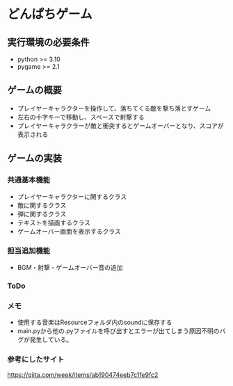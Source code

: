 # どんぱちゲーム
## 実行環境の必要条件
* python >= 3.10
* pygame >= 2.1

## ゲームの概要
* プレイヤーキャラクターを操作して、落ちてくる敵を撃ち落とすゲーム
* 左右の十字キーで移動し、スペースで射撃する
* プレイヤーキャラクラーが敵と衝突するとゲームオーバーとなり、スコアが表示される

## ゲームの実装
### 共通基本機能
* プレイヤーキャラクターに関するクラス
* 敵に関するクラス
* 弾に関するクラス
* テキストを描画するクラス
* ゲームオーバー画面を表示するクラス
### 担当追加機能
* BGM・射撃・ゲームオーバー音の追加
### ToDo
### メモ
* 使用する音楽はResourceフォルダ内のsoundに保存する
* main.pyから他の.pyファイルを呼び出すとエラーが出てしまう原因不明のバグが発生している。

### 参考にしたサイト
https://qiita.com/week/items/ab190474eeb7c1fe9fc2
